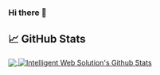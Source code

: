 ### Hi there 👋
## &#x1f4c8; GitHub Stats
<a href="https://github.com/rsm0128/rsm0128">
<img align="center" src="https://github-readme-stats.vercel.app/api/top-langs/?username=rsm0128&hide=blade&title_color=ffffff&text_color=c9cacc&icon_color=2bbc8a&bg_color=1d1f21&langs_count=8&layout=compact" />
</a>
<a href="https://github.com/rsm0128/rsm0128">
<img align="center" src="https://github-readme-stats.vercel.app/api?username=rsm0128&show_icons=true&count_private=true&title_color=ffffff&text_color=c9cacc&icon_color=2bbc8a&bg_color=1d1f21" alt="Intelligent Web Solution's Github Stats" />
</a>
